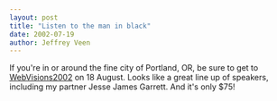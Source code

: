 ```yaml
--- 
layout: post
title: "Listen to the man in black"
date: 2002-07-19
author: Jeffrey Veen
---
```

If you're in or around the fine city of Portland, OR, be sure to get to <a href="http://www.oregon.org/webvisions/">WebVisions2002</a> on 18 August. Looks like a great line up of speakers, including my partner Jesse James Garrett. And it's only $75!
